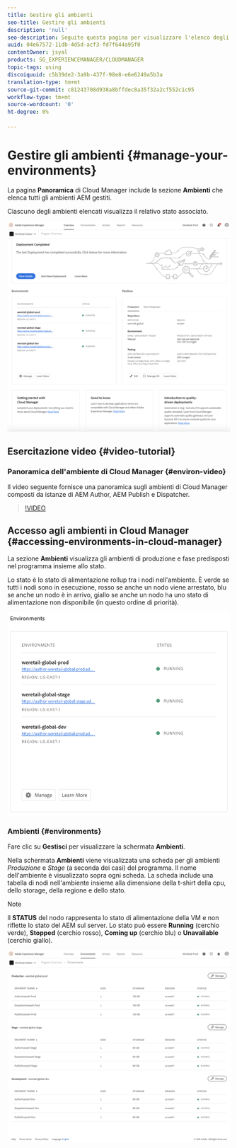 ```yaml
---
title: Gestire gli ambienti
seo-title: Gestire gli ambienti
description: 'null'
seo-description: Seguite questa pagina per visualizzare l'elenco degli ambienti di produzione e non produzione utilizzati per configurare ed eseguire la pipeline CI/CD in Cloud Manager.
uuid: 04e67572-11db-4d5d-acf3-fd7f644a95f0
contentOwner: jsyal
products: SG_EXPERIENCEMANAGER/CLOUDMANAGER
topic-tags: using
discoiquuid: c5b39de2-3a9b-437f-98e8-e6e6249a5b3a
translation-type: tm+mt
source-git-commit: c81243708d938a8bffdec8a35f32a2cf552c1c95
workflow-type: tm+mt
source-wordcount: '0'
ht-degree: 0%

---
```



# Gestire gli ambienti {#manage-your-environments}

La pagina **Panoramica** di Cloud Manager include la sezione **Ambienti** che elenca tutti gli ambienti AEM gestiti.

Ciascuno degli ambienti elencati visualizza il relativo stato associato.

![](assets/Manage-Environ-Overview.png)

## Esercitazione video {#video-tutorial}

### Panoramica dell&#39;ambiente di Cloud Manager {#environ-video}

Il video seguente fornisce una panoramica sugli ambienti di Cloud Manager composti da istanze di AEM Author, AEM Publish e Dispatcher.

>[!VIDEO](https://video.tv.adobe.com/v/26318/)

## Accesso agli ambienti in Cloud Manager {#accessing-environments-in-cloud-manager}

La sezione **Ambienti** visualizza gli ambienti di produzione e fase predisposti nel programma insieme allo stato.

Lo stato è lo stato di alimentazione rollup tra i nodi nell&#39;ambiente. È verde se tutti i nodi sono in esecuzione, rosso se anche un nodo viene arrestato, blu se anche un nodo è in arrivo, giallo se anche un nodo ha uno stato di alimentazione non disponibile (in questo ordine di priorità).

![](assets/Environments-card-new.png)

### Ambienti {#environments}

Fare clic su **Gestisci** per visualizzare la schermata **Ambienti**.

Nella schermata **Ambienti** viene visualizzata una scheda per gli ambienti *Produzione* e *Stage* (a seconda dei casi) del programma. Il nome dell&#39;ambiente è visualizzato sopra ogni scheda. La scheda include una tabella di nodi nell&#39;ambiente insieme alla dimensione della t-shirt della cpu, dello storage, della regione e dello stato.

>[!NOTE]
>
>Il **STATUS** del nodo rappresenta lo stato di alimentazione della VM e non riflette lo stato del AEM sul server. Lo stato può essere **Running** (cerchio verde), **Stopped** (cerchio rosso), **Coming up** (cerchio blu) o **Unavailable** (cerchio giallo).

![](assets/Environments-tab.png)
